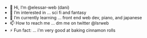 - 👋 Hi, I’m @elessar-web (dani)
- 👀 I’m interested in ... sci fi and fantasy
- 🌱 I’m currently learning ... front end web dev, piano, and japanese
- 📫 How to reach me ... dm me on twitter @lsrweb
- ⚡ Fun fact: ... i'm very good at baking cinnamon rolls

<!---
elessar-web/elessar-web is a ✨ special ✨ repository because its `README.md` (this file) appears on your GitHub profile.
You can click the Preview link to take a look at your changes.
--->
